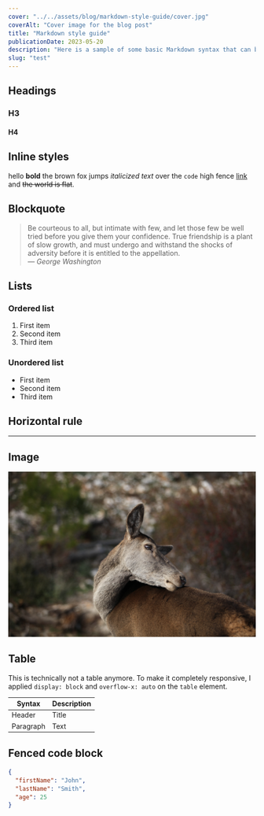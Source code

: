 ```yaml
---
cover: "../../assets/blog/markdown-style-guide/cover.jpg"
coverAlt: "Cover image for the blog post"
title: "Markdown style guide"
publicationDate: 2023-05-20
description: "Here is a sample of some basic Markdown syntax that can be used when writing Markdown content in Astro."
slug: "test"
---
```


## Headings

### H3

#### H4

## Inline styles

hello **bold** the brown fox jumps _italicized text_ over the `code` high fence [link](https://example.com) and ~~the world is flat~~.

## Blockquote

> Be courteous to all, but intimate with few, and let those few be well tried before you give them your confidence. True friendship is a plant of slow growth, and must undergo and withstand the shocks of adversity before it is entitled to the appellation.<br>
> — <cite>George Washington</cite>
## Lists

### Ordered list

1. First item
2. Second item
3. Third item

### Unordered list

- First item
- Second item
- Third item

## Horizontal rule

---

## Image

![A deer with its head resting on its back. The animal has a brown fur coat and long ears, and it appears to be standing in an outdoor setting. Its snout is visible, as well as the white markings around its eyes.](../../assets/blog/markdown-style-guide/example-image.jpg)

## Table

This is technically not a table anymore. To make it completely responsive, I applied `display: block` and `overflow-x: auto` on the `table` element.

| Syntax    | Description |
| --------- | ----------- |
| Header    | Title       |
| Paragraph | Text        |

## Fenced code block

```json
{
  "firstName": "John",
  "lastName": "Smith",
  "age": 25
}
```